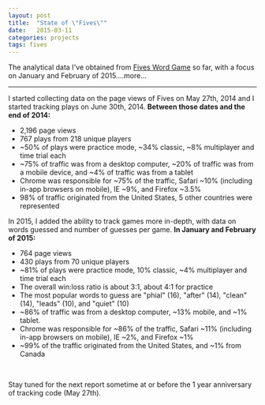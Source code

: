 ```yaml
---
layout: post
title:  "State of \"Fives\""
date:   2015-03-11
categories: projects
tags: fives
---
```


The analytical data I've obtained from <a href="{{ site.fives }}" title="Fives Word Game" target="_blank">Fives Word Game</a> so far, with a focus on January and February of 2015....more...

<hr>

I started collecting data on the page views of Fives on May 27th, 2014 and I started tracking plays on June 30th, 2014. 
**Between those dates and the end of 2014:**
- 2,196 page views
- 767 plays from 218 unique players
- ~50% of plays were practice mode, ~34% classic, ~8% multiplayer and time trial each
- ~75% of traffic was from a desktop computer, ~20% of traffic was from a mobile device, and ~4% of traffic was from a tablet
- Chrome was responsible for ~75% of the traffic, Safari ~10% (including in-app browsers on mobile), IE ~9%, and Firefox ~3.5%
- 98% of traffic originated from the United States, 5 other countries were represented


In 2015, I added the ability to track games more in-depth, with data on words guessed and number of guesses per game.
**In January and February of 2015:**
- 764 page views
- 430 plays from 70 unique players
- ~81% of plays were practice mode, 10% classic, ~4% multiplayer and time trial each
- The overall win:loss ratio is about 3:1, about 4:1 for practice
- The most popular words to guess are "phial" (16), "after" (14), "clean" (14), "leads" (10), and "quiet" (10)
- ~86% of traffic was from a desktop computer, ~13% mobile, and ~1% tablet.
- Chrome was responsible for ~86% of the traffic, Safari ~11% (including in-app browsers on mobile), IE ~2%, and Firefox ~1%
- ~99% of the traffic originated from the United States, and ~1% from Canada

&nbsp;

Stay tuned for the next report sometime at or before the 1 year anniversary of tracking code (May 27th).
